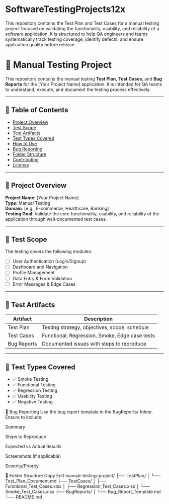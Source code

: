 # SoftwareTestingProjects12x
This repository contains the Test Plan and Test Cases for a manual testing project focused on validating the functionality, usability, and reliability of a software application. It is structured to help QA engineers and teams systematically track testing coverage, identify defects, and ensure application quality before release.

# 🧪 Manual Testing Project

This repository contains the manual testing **Test Plan**, **Test Cases**, and **Bug Reports** for the [Your Project Name] application. It is intended for QA teams to understand, execute, and document the testing process effectively.

---

## 📌 Table of Contents

- [Project Overview](#project-overview)
- [Test Scope](#test-scope)
- [Test Artifacts](#test-artifacts)
- [Test Types Covered](#test-types-covered)
- [How to Use](#how-to-use)
- [Bug Reporting](#bug-reporting)
- [Folder Structure](#folder-structure)
- [Contributing](#contributing)
- [License](#license)

---

## 📖 Project Overview

**Project Name**: [Your Project Name]  
**Type**: Manual Testing  
**Domain**: [e.g., E-commerce, Healthcare, Banking]  
**Testing Goal**: Validate the core functionality, usability, and reliability of the application through well-documented test cases.

---

## 🎯 Test Scope

The testing covers the following modules:

- [ ] User Authentication (Login/Signup)
- [ ] Dashboard and Navigation
- [ ] Profile Management
- [ ] Data Entry & Form Validation
- [ ] Error Messages & Edge Cases

---

## 🧾 Test Artifacts

| Artifact        | Description                                     |
|-----------------|-------------------------------------------------|
| Test Plan       | Testing strategy, objectives, scope, schedule   |
| Test Cases      | Functional, Regression, Smoke, Edge case tests  |
| Bug Reports     | Documented issues with steps to reproduce       |

---

## 🧪 Test Types Covered

- ✅ Smoke Testing  
- ✅ Functional Testing  
- ✅ Regression Testing  
- ✅ Usability Testing  
- ✅ Negative Testing

🐞 Bug Reporting
Use the bug report template in the BugReports/ folder. Ensure to include:

Summary

Steps to Reproduce

Expected vs Actual Results

Screenshots (if applicable)

Severity/Priority

📁 Folder Structure
Copy
Edit
manual-testing-project/
├── TestPlan/
│   └── Test_Plan_Document.md
├── TestCases/
│   ├── Functional_Test_Cases.xlsx
│   ├── Regression_Test_Cases.xlsx
│   └── Smoke_Test_Cases.xlsx
├── BugReports/
│   └── Bug_Report_Template.md
└── README.md


